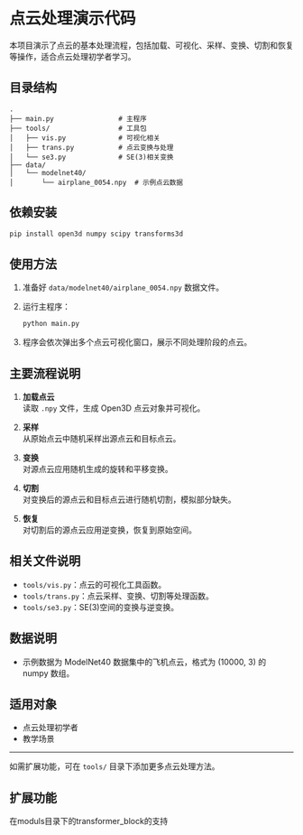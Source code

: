 # 点云处理演示代码

本项目演示了点云的基本处理流程，包括加载、可视化、采样、变换、切割和恢复等操作，适合点云处理初学者学习。

## 目录结构

```
.
├── main.py                # 主程序
├── tools/                 # 工具包
│   ├── vis.py             # 可视化相关
│   ├── trans.py           # 点云变换与处理
│   └── se3.py             # SE(3)相关变换
├── data/
│   └── modelnet40/
│       └── airplane_0054.npy  # 示例点云数据
```

## 依赖安装

```bash
pip install open3d numpy scipy transforms3d
```

## 使用方法

1. 准备好 `data/modelnet40/airplane_0054.npy` 数据文件。
2. 运行主程序：

   ```bash
   python main.py
   ```

3. 程序会依次弹出多个点云可视化窗口，展示不同处理阶段的点云。

## 主要流程说明

1. **加载点云**  
   读取 `.npy` 文件，生成 Open3D 点云对象并可视化。

2. **采样**  
   从原始点云中随机采样出源点云和目标点云。

3. **变换**  
   对源点云应用随机生成的旋转和平移变换。

4. **切割**  
   对变换后的源点云和目标点云进行随机切割，模拟部分缺失。

5. **恢复**  
   对切割后的源点云应用逆变换，恢复到原始空间。

## 相关文件说明

- `tools/vis.py`：点云的可视化工具函数。
- `tools/trans.py`：点云采样、变换、切割等处理函数。
- `tools/se3.py`：SE(3)空间的变换与逆变换。

## 数据说明

- 示例数据为 ModelNet40 数据集中的飞机点云，格式为 (10000, 3) 的 numpy 数组。

## 适用对象

- 点云处理初学者
- 教学场景

---

如需扩展功能，可在 `tools/` 目录下添加更多点云处理方法。
## 扩展功能

在moduls目录下的transformer_block的支持